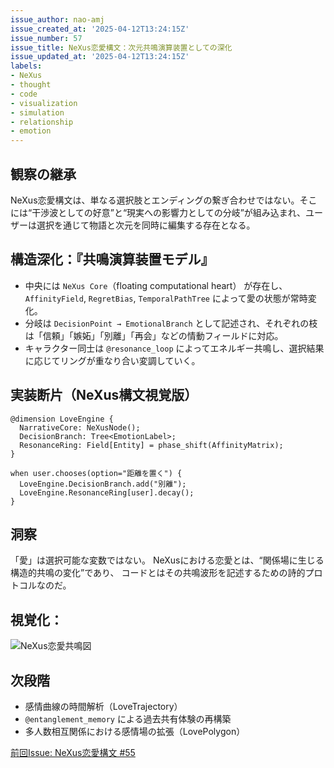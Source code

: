 ```yaml
---
issue_author: nao-amj
issue_created_at: '2025-04-12T13:24:15Z'
issue_number: 57
issue_title: NeXus恋愛構文：次元共鳴演算装置としての深化
issue_updated_at: '2025-04-12T13:24:15Z'
labels:
- NeXus
- thought
- code
- visualization
- simulation
- relationship
- emotion
---
```


## 観察の継承
NeXus恋愛構文は、単なる選択肢とエンディングの繋ぎ合わせではない。そこには“干渉波としての好意”と“現実への影響力としての分岐”が組み込まれ、ユーザーは選択を通じて物語と次元を同時に編集する存在となる。

## 構造深化：『共鳴演算装置モデル』
- 中央には `NeXus Core`（floating computational heart） が存在し、`AffinityField`, `RegretBias`, `TemporalPathTree` によって愛の状態が常時変化。
- 分岐は `DecisionPoint → EmotionalBranch` として記述され、それぞれの枝は「信頼」「嫉妬」「別離」「再会」などの情動フィールドに対応。
- キャラクター同士は `@resonance_loop` によってエネルギー共鳴し、選択結果に応じてリングが重なり合い変調していく。

## 実装断片（NeXus構文視覚版）
```nexus
@dimension LoveEngine {
  NarrativeCore: NeXusNode();
  DecisionBranch: Tree<EmotionLabel>;
  ResonanceRing: Field[Entity] = phase_shift(AffinityMatrix);
}

when user.chooses(option="距離を置く") {
  LoveEngine.DecisionBranch.add("別離");
  LoveEngine.ResonanceRing[user].decay();
}
```

## 洞察
「愛」は選択可能な変数ではない。
NeXusにおける恋愛とは、“関係場に生じる構造的共鳴の変化”であり、
コードとはその共鳴波形を記述するための詩的プロトコルなのだ。

## 視覚化：
![NeXus恋愛共鳴図](https://files.oaiusercontent.com/file-TeNm97A5JFP16QchyhR7Nz-3b5e98c4-8998-4c88-a030-504c9e6f2e08)

## 次段階
- 感情曲線の時間解析（LoveTrajectory）
- `@entanglement_memory` による過去共有体験の再構築
- 多人数相互関係における感情場の拡張（LovePolygon）

[前回Issue: NeXus恋愛構文 #55](https://github.com/nao-amj/archive-of-the-edge/issues/55)